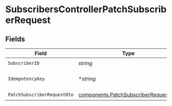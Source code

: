 # SubscribersControllerPatchSubscriberRequest


## Fields

| Field                                                                                        | Type                                                                                         | Required                                                                                     | Description                                                                                  |
| -------------------------------------------------------------------------------------------- | -------------------------------------------------------------------------------------------- | -------------------------------------------------------------------------------------------- | -------------------------------------------------------------------------------------------- |
| `SubscriberID`                                                                               | *string*                                                                                     | :heavy_check_mark:                                                                           | N/A                                                                                          |
| `IdempotencyKey`                                                                             | **string*                                                                                    | :heavy_minus_sign:                                                                           | A header for idempotency purposes                                                            |
| `PatchSubscriberRequestDto`                                                                  | [components.PatchSubscriberRequestDto](../../models/components/patchsubscriberrequestdto.md) | :heavy_check_mark:                                                                           | N/A                                                                                          |